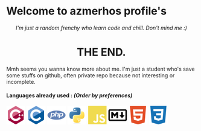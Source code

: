 <h1 align="left">Welcome to azmerhos profile's</h1>


<p align="center"><i>I'm just a random frenchy who learn code and chill. Don't mind me :)</i></p>

<h1 align="center"><b>THE END.</b></font></h1>

<p>Mmh seems you wanna know more about me. I'm just a student who's save some stuffs on github, often private repo because not interesting or incomplete.</p>
<h4>Languages already used : <i>(Order by preferences)</i></h4>
<p>
  <img src="https://raw.githubusercontent.com/devicons/devicon/master/icons/cplusplus/cplusplus-original.svg" alt="C++"width="50" height="50"/>
  <img src="https://raw.githubusercontent.com/devicons/devicon/master/icons/c/c-original.svg" alt="C"width="50" height="50"/>
  <img src="https://raw.githubusercontent.com/devicons/devicon/master/icons/php/php-plain.svg" alt="PHP"width="50" height="50"/>
  <img src="https://raw.githubusercontent.com/devicons/devicon/master/icons/python/python-original.svg" alt="Python"width="50" height="50"/>
  <img src="https://raw.githubusercontent.com/devicons/devicon/master/icons/javascript/javascript-plain.svg" alt="JS"width="50" height="50"/>
  <img src="https://raw.githubusercontent.com/devicons/devicon/master/icons/markdown/markdown-original.svg" alt="Markdown"width="50" height="50"/>
  <img src="https://raw.githubusercontent.com/devicons/devicon/master/icons/html5/html5-plain.svg" alt="HTML5"width="50" height="50"/>
  <img src="https://raw.githubusercontent.com/devicons/devicon/master/icons/css3/css3-plain.svg" alt="CSS3"width="50" height="50"/>
</p>

<!---
azmerhos/azmerhos is a ✨ special ✨ repository because its `README.md` (this file) appears on your GitHub profile.
You can click the Preview link to take a look at your changes.
--->
